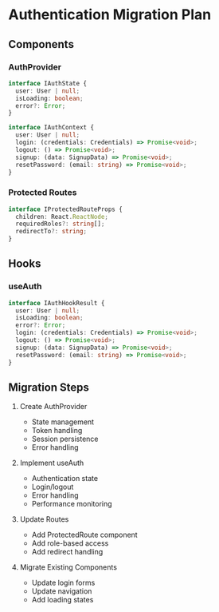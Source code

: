 # Authentication Migration Plan

## Components

### AuthProvider
```typescript
interface IAuthState {
  user: User | null;
  isLoading: boolean;
  error?: Error;
}

interface IAuthContext {
  user: User | null;
  login: (credentials: Credentials) => Promise<void>;
  logout: () => Promise<void>;
  signup: (data: SignupData) => Promise<void>;
  resetPassword: (email: string) => Promise<void>;
}
```

### Protected Routes
```typescript
interface IProtectedRouteProps {
  children: React.ReactNode;
  requiredRoles?: string[];
  redirectTo?: string;
}
```

## Hooks

### useAuth
```typescript
interface IAuthHookResult {
  user: User | null;
  isLoading: boolean;
  error?: Error;
  login: (credentials: Credentials) => Promise<void>;
  logout: () => Promise<void>;
  signup: (data: SignupData) => Promise<void>;
  resetPassword: (email: string) => Promise<void>;
}
```

## Migration Steps

1. Create AuthProvider
   - State management
   - Token handling
   - Session persistence
   - Error handling

2. Implement useAuth
   - Authentication state
   - Login/logout
   - Error handling
   - Performance monitoring

3. Update Routes
   - Add ProtectedRoute component
   - Add role-based access
   - Add redirect handling

4. Migrate Existing Components
   - Update login forms
   - Update navigation
   - Add loading states 
